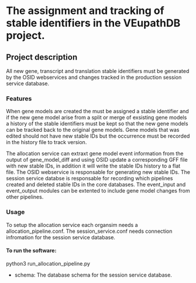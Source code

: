 # The assignment and tracking of stable identifiers in the VEupathDB project.


## Project description
All new gene, transcript and translation stable identifiers must be generated by the OSID webservices and changes tracked in the production session service database.

### Features
When gene models are created the must be assigned a stable identifier and if the new gene model arise from a split or merge of exsisting gene models a history of the stable identifiers must be kept so that the new gene models can be tracked back to the original gene models. Gene models that was edited should not have new stable IDs but the occurrence must be recorded in the history file to track version.   

The allocation service can extraxt gene model event information from the output of gene_model_diff and using OSID update a corresponding GFF file with new stable IDs, in addition it will write the stable IDs history to a flat file. The OSID webservice is responsable for generating new stable IDs. The session service databse is responsable for recording which pipelines created and deleted stable IDs in the core databases. The event_input and event_output modules can be extented to include gene model changes from other pipelines.

### Usage
To setup the allocation service each organsim needs a allocation_pipeline.conf. The session_service.conf needs connection infromation for the session service database. 

#### To run the software:

  python3 run_allocation_pipeline.py

* schema: The database schema for the session service database.
 
